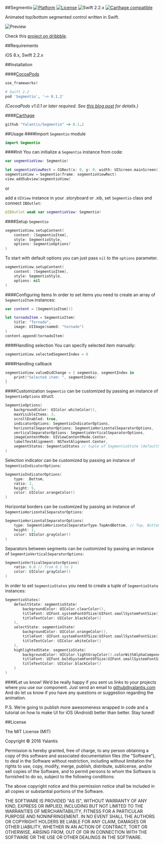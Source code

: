 ##Segmentio
[![Platform](http://img.shields.io/badge/platform-iOS-blue.svg?style=flat)](https://cocoapods.org/?q=segmentio) [![License](http://img.shields.io/badge/license-MIT-green.svg?style=flat)](https://github.com/Yalantis/Segmentio/blob/master/LICENSE) ![Swift 2.2.x](https://img.shields.io/badge/Swift-2.2.x-orange.svg) [![Carthage compatible](https://img.shields.io/badge/Carthage-compatible-4BC51D.svg?style=flat)](https://github.com/Carthage/Carthage)

Animated top/bottom segmented control written in Swift.

![Preview](https://github.com/Yalantis/Segmentio/blob/master/Assets/animation.gif)

Check this <a href="https://dribbble.com/shots/2820372-Segmentio-Component">project on dribbble</a>.

##Requirements

iOS 8.x, Swift 2.2.x

##Installation

####[CocoaPods](http://cocoapods.org)
```ruby
use_frameworks! 

# Swift 2.2
pod 'Segmentio', '~> 0.1.2'
```

*(CocoaPods v1.0.1 or later required. See [this blog post](http://blog.cocoapods.org/Pod-Authors-Guide-to-CocoaPods-Frameworks/) for details.)*

####[Carthage](http://github.com/Carthage/Carthage)
```ruby
github "Yalantis/Segmentio" ~> 0.1.2
```

##Usage
####Import `Segmentio` module
```swift
import Segmentio
```

####Init
You can initialize a `Segmentio` instance from code:
```swift
var segmentioView: Segmentio!

let segmentioViewRect = CGRect(x: 0, y: 0, width: UIScreen.mainScreen().bounds.width, height: 125)
segmentioView = Segmentio(frame: segmentioViewRect)
view.addSubview(segmentioView)
```
or

add a `UIView` instance in your .storyboard or .xib, set `Segmentio` class and connect `IBOutlet`:
```swift
@IBOutlet weak var segmentioView: Segmentio!
```

####Setup `Segmentio`
```swift
segmentioView.setupContent(
	content: [SegmentioItem],
	style: SegmentioStyle,
	options: SegmentioOptions?
)
```

To start with default options you can just pass `nil` to the `options` parameter.

```swift
segmentioView.setupContent(
	content: [SegmentioItem],
	style: SegmentioStyle,
	options: nil
)
```


####Configuring items 
In order to set items you need to create an array of `SegmentioItem` instances:
```swift
var content = [SegmentioItem]()

let tornadoItem = SegmentioItem(
	title: "Tornado",
	image: UIImage(named: "tornado")
)
content.append(tornadoItem)
```

####Handling selection
You can specify selected item manually:
```swift
segmentioView.selectedSegmentIndex = 0
```

####Handling callback
```swift
segmentioView.valueDidChange = { segmentio, segmentIndex in
	print("Selected item: ", segmentIndex)
}
```

####Customization
`Segmentio` can be customized by passing an instance of `SegmentioOptions` struct:
```swift
SegmentioOptions(
	backgroundColor: UIColor.whiteColor(),
	maxVisibleItems: 3,
	scrollEnabled: true,
	indicatorOptions: SegmentioIndicatorOptions,
	horizontalSeparatorOptions: SegmentioHorizontalSeparatorOptions,
	verticalSeparatorOptions: SegmentioVerticalSeparatorOptions,
	imageContentMode: UIViewContentMode.Center,
	labelTextAlignment: NSTextAlignment.Center,
	segmentStates: SegmentioStates // tuple of SegmentioState (defaultState, selectState, highlightedState)
)
```

Selection indicator can be customized by passing an instance of `SegmentioIndicatorOptions`:
```swift
SegmentioIndicatorOptions(
	type: .Bottom,
	ratio: 1,
	height: 5,
	color: UIColor.orangeColor()
)
```

Horizontal borders can be customized by passing an instance of `SegmentioHorizontalSeparatorOptions`:
```swift
SegmentioHorizontalSeparatorOptions(
	type: SegmentioHorizontalSeparatorType.TopAndBottom, // Top, Bottom, TopAndBottom
	height: 1,
	color: UIColor.grayColor()
)
```

Separators between segments can be customized by passing an instance of  `SegmentioVerticalSeparatorOptions`:
```swift
SegmentioVerticalSeparatorOptions(
	ratio: 0.6 // from 0.1 to 1
	color: UIColor.grayColor()
)
```

In order to set `SegmentioStates` you need to create a tuple of `SegmentioState` instances:
```swift
SegmentioStates(
	defaultState: segmentioState(
		backgroundColor: UIColor.clearColor(),
		titleFont: UIFont.systemFontOfSize(UIFont.smallSystemFontSize()),
		titleTextColor: UIColor.blackColor()
	),
	selectState: segmentioState(
		backgroundColor: UIColor.orangeColor(),
		titleFont: UIFont.systemFontOfSize(UIFont.smallSystemFontSize()),
		titleTextColor: UIColor.whiteColor()
	),
	highlightedState: segmentioState(
		backgroundColor: UIColor.lightGrayColor().colorWithAlphaComponent(0.6),
		titleFont: UIFont.boldSystemFontOfSize(UIFont.smallSystemFontSize()),
		titleTextColor: UIColor.blackColor()
	)
)
```

####Let us know!
We’d be really happy if you sent us links to your projects where you use our component. Just send an email to github@yalantis.com And do let us know if you have any questions or suggestion regarding the animation.

P.S. We’re going to publish more awesomeness wrapped in code and a tutorial on how to make UI for iOS (Android) better than better. Stay tuned!

##License

The MIT License (MIT)

Copyright © 2016 Yalantis

Permission is hereby granted, free of charge, to any person obtaining a copy
of this software and associated documentation files (the "Software"), to deal
in the Software without restriction, including without limitation the rights
to use, copy, modify, merge, publish, distribute, sublicense, and/or sell
copies of the Software, and to permit persons to whom the Software is
furnished to do so, subject to the following conditions:

The above copyright notice and this permission notice shall be included in
all copies or substantial portions of the Software.

THE SOFTWARE IS PROVIDED "AS IS", WITHOUT WARRANTY OF ANY KIND, EXPRESS OR
IMPLIED, INCLUDING BUT NOT LIMITED TO THE WARRANTIES OF MERCHANTABILITY,
FITNESS FOR A PARTICULAR PURPOSE AND NONINFRINGEMENT. IN NO EVENT SHALL THE
AUTHORS OR COPYRIGHT HOLDERS BE LIABLE FOR ANY CLAIM, DAMAGES OR OTHER
LIABILITY, WHETHER IN AN ACTION OF CONTRACT, TORT OR OTHERWISE, ARISING FROM,
OUT OF OR IN CONNECTION WITH THE SOFTWARE OR THE USE OR OTHER DEALINGS IN
THE SOFTWARE.
